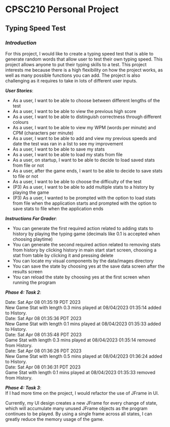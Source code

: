 # CPSC210 Personal Project

## Typing Speed Test

### *Introduction*
For this project, I would like to create a typing speed test
that is able to generate random words that allow user to test 
their own typing speed. This project allows anyone to put their
typing skills to a test. This project interests me 
because there is a high flexibility on how the project works,
as well as many possible functions you can add.
The project is also challenging as it requires to take in lots
of different user inputs.

***User Stories***:
- As a user, I want to be able to choose between different lengths
of the test
- As a user, I want to be able to view the previous high score
- As a user, I want to be able to distinguish correctness through
different colours
- As a user, I want to be able to view my WPM (words per minute) 
and CPM (characters per minute)
- As a user, I want to be able to add and view my previous speeds
and date the test was ran in a list to see my improvement
- As a user, I want to be able to save my stats
- As a user, I want to be able to load my stats from file
- As a user, on startup, I want to be able to decide to load saved stats from file or not
- As a user, after the game ends, I want to be able to decide to save stats to file or not
- As a user, I want to be able to choose the difficulty of the test
- (P3) As a user, I want to be able to add multiple stats to a history by playing the game
- (P3) As a user, I wanted to be prompted with the option to load stats from file when the application starts 
and prompted with the option to save stats to file when the application ends

***Instructions For Grader***:
- You can generate the first required action related to adding stats to history by playing the typing game
  (decimals like 0.1 is accepted when choosing playtime)
- You can generate the second required action related to removing stats from history by clicking history in main start
start screen, choosing a stat from table by clicking it and pressing delete
- You can locate my visual components by the data/images directory
- You can save the state by choosing yes at the save data screen after the results screen
- You can reload the state by choosing yes at the first screen when running the program


***Phase 4: Task 2***: <br />

Date: Sat Apr 08 01:35:19 PDT 2023 <br />
New Game Stat with length 0.3 mins played at 08/04/2023 01:35:14 added to History. <br />
Date: Sat Apr 08 01:35:36 PDT 2023 <br />
New Game Stat with length 0.1 mins played at 08/04/2023 01:35:33 added to History. <br />
Date: Sat Apr 08 01:35:48 PDT 2023 <br />
Game Stat with length 0.3 mins played at 08/04/2023 01:35:14 removed from History. <br />
Date: Sat Apr 08 01:36:26 PDT 2023 <br />
New Game Stat with length 0.5 mins played at 08/04/2023 01:36:24 added to History. <br />
Date: Sat Apr 08 01:36:31 PDT 2023 <br />
Game Stat with length 0.1 mins played at 08/04/2023 01:35:33 removed from History. <br />

***Phase 4: Task 3***: <br />
If I had more time on the project, I would refactor the use of JFrame in UI. <br />

Currently,  my UI design creates a new JFrame for every change of state, 
which will accumulate many unused JFrame objects as the program continues to be played.
 By using a single frame across all states, I can greatly reduce the memory usage of the game.
